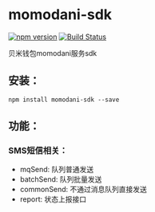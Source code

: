 # momodani-sdk
[![npm version](https://badge.fury.io/js/momodani-sdk.svg)](https://badge.fury.io/js/momodani-sdk)
[![Build Status](https://api.travis-ci.org/bmqb/momodani-sdk.svg?branch=master)](https://travis-ci.org/bmqb/momodani-sdk)

贝米钱包momodani服务sdk

## 安装：
```
npm install momodani-sdk --save
```

## 功能：
### SMS短信相关：
- mqSend: 队列普通发送
- batchSend: 队列批量发送
- commonSend: 不通过消息队列直接发送
- report: 状态上报接口